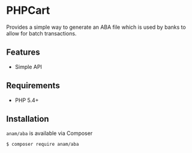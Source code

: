 # PHPCart
Provides a simple way to generate an ABA file which is used by banks to allow for batch transactions.

## Features

- Simple API

## Requirements

- PHP 5.4+

## Installation
`anam/aba` is available via Composer

```bash
$ composer require anam/aba
```